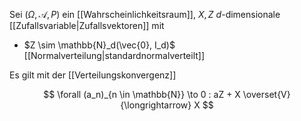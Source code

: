 Sei $(\Omega, \mathcal{A}, P)$ ein [[Wahrscheinlichkeitsraum]], $X, Z$ $d$-dimensionale [[Zufallsvariable|Zufallsvektoren]] mit
- $Z \sim \mathbb{N}_d(\vec{0}, I_d)$ [[Normalverteilung|standardnormalverteilt]]

Es gilt mit der [[Verteilungskonvergenz]]

$$
	\forall (a_n)_{n \in \mathbb{N}} \to 0 : aZ + X \overset{V}{\longrightarrow} X
$$